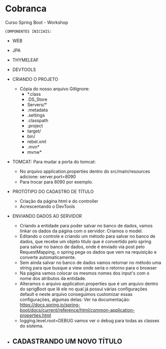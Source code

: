 # Cobranca
Curso Spring Boot - Workshop


    COMPONENTES INICIAIS:
- WEB
- JPA
- THYMELEAF
- DEVTOOLS


- CRIANDO O PROJETO
	- Cópia do nosso arquivo GitIgnore:
		- *.class
		- .DS_Store
		- Servers/*
		- .metadata
		- .settings
		- .classpath
		- .project
		- target/
		- bin/
		- rebel.xml
		- .mvn*
		- mvnw*

- TOMCAT:
Para mudar a porta do tomcat:
	* No arquivo application.properties dentro do src/main/resources adicione:
	server.port=8090
	* Para trocar para 8090 por exemplo.

- PROTÓTIPO DO CADASTRO DE TÍTULO
	- Criação da página html e do controller
	- Acrescentando o DevTools
	
- ENVIANDO DADOS AO SERVIDOR
	- Criando a entidade para poder salvar no banco de dados, vamos linkar os dados da página 
		com o servidor: Criamos o model.
	- Editando o controle e criando um método para salvar no banco de dados, que recebe um objeto
	titulo que é convertido pelo spring para salvar no banco de dados, onde é enviado via post
	pelo RequestMapping, o spring pega os dados que vem na requisição e converte automaticamente.
	- Sem ainda salvar no banco de dados vamos retornar no método uma string para que busque a view
	onde seria o retorno para o browser
	- Na página vamos colocar os mesmos nomes dos input's com o nome dos atributos da entidade.
	- Alteramos o arquivo application.properties que é um arquivo dentro do sprigBoot que lê ele
	no qual já possui várias configurações default e neste arquivo conseguimos customizar essas
	configurações, algumas delas:
	Ver na documentação:
	https://docs.spring.io/spring-boot/docs/current/reference/html/common-application-properties.html
	- logging.level.root=DEBUG vamos ver o debug para todas as classes do sistema.
	
- CADASTRANDO UM NOVO TÍTULO
	-
	
	

